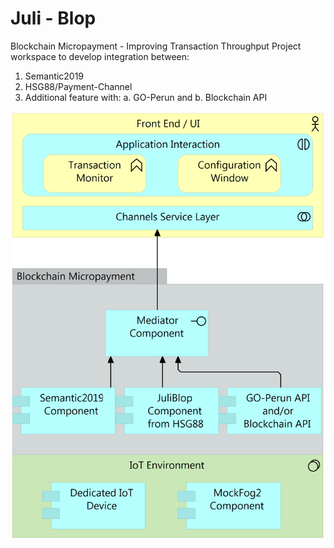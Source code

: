 # Juli - Blop
Blockchain Micropayment - Improving Transaction Throughput
Project workspace to develop integration between:
1. Semantic2019
2. HSG88/Payment-Channel
3. Additional feature with:
a. GO-Perun and 
b. Blockchain API

![Blop Integration View](docs/blops-integration-v2.png?raw=true "Integration View")
